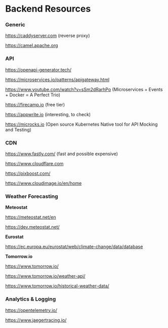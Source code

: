 # Backend Resources

### Generic

https://caddyserver.com (reverse proxy)

https://camel.apache.org

### API

https://openapi-generator.tech/

https://microservices.io/patterns/apigateway.html

https://www.youtube.com/watch?v=sSm2dRarhPo (Microservices + Events + Docker = A Perfect Trio)

https://firecamp.io (free tier)

https://appwrite.io (interesting, to check)

https://microcks.io (Open source Kubernetes Native tool for API Mocking and Testing)

### CDN

https://www.fastly.com/ (fast and possible expensive)

https://www.cloudflare.com

https://pixboost.com/

https://www.cloudimage.io/en/home

### Weather Forecasting

**Meteostat**

https://meteostat.net/en

https://dev.meteostat.net/

**Eurostat**

https://ec.europa.eu/eurostat/web/climate-change/data/database

**Tomorrow.io**

https://www.tomorrow.io/

https://www.tomorrow.io/weather-api/

https://www.tomorrow.io/historical-weather-data/

### Analytics & Logging

https://opentelemetry.io/

https://www.jaegertracing.io/

